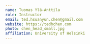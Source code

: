 ```yaml
---
name: Tuomas Ylä-Anttila
role: Instructor
email: ted.hsuanyun.chen@gmail.com
website: https://tedhchen.com
photo: chen_head_small.jpg
affiliation: University of Helsinki
---
```

